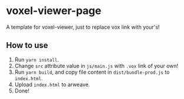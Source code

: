 # voxel-viewer-page
A template for voxel-viewer, just to replace vox link with your's!

## How to use

1. Run `yarn install`.
2. Change `src` attribute value in `js/main.js` with `.vox` link of your own!
3. Run `yarn build`, and copy file content in `dist/bundle-prod.js` to `index.html`.
4. Upload `index.html` to arweave.
5. Done!
